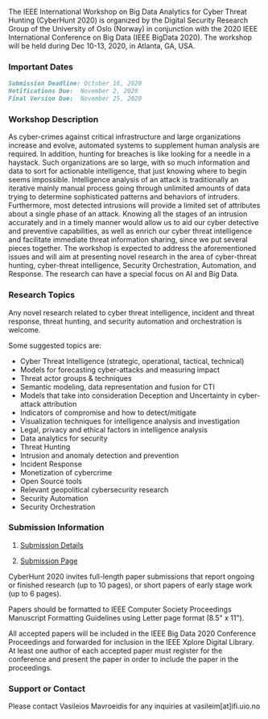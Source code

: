 The IEEE International Workshop on Big Data Analytics for Cyber Threat Hunting (CyberHunt 2020) is organized by the Digital Security Research Group of the University of Oslo (Norway) in conjunction with the 2020 IEEE International Conference on Big Data (IEEE BigData 2020). The workshop will be held during Dec 10-13, 2020, in Atlanta, GA, USA.

### Important Dates
```markdown
Submission Deadline: October 16, 2020
Notifications Due:  November 2, 2020
Final Version Due:  November 25, 2020
```

### Workshop Description

As cyber-crimes against critical infrastructure and large organizations increase and evolve, automated systems to supplement human analysis are required. In addition, hunting for breaches is like looking for a needle in a haystack. Such organizations are so large, with so much information and data to sort for actionable intelligence, that just knowing where to begin seems impossible. Intelligence analysis of an attack is traditionally an iterative mainly manual process going through unlimited amounts of data trying to determine sophisticated patterns and behaviors of intruders. Furthermore, most detected intrusions will provide a limited set of attributes about a single phase of an attack. Knowing all the stages of an intrusion accurately and in a timely manner would allow us to aid our cyber detective and preventive capabilities, as well as enrich our cyber threat intelligence and facilitate immediate threat information sharing, since we put several pieces together. The workshop is expected to address the aforementioned issues and will aim at presenting novel research in the area of cyber-threat hunting, cyber-threat intelligence, Security Orchestration, Automation, and Response. The research can have a special focus on AI and Big Data.

### Research Topics

Any novel research related to cyber threat intelligence, incident and threat response, threat hunting, and security automation and orchestration is welcome.

Some suggested topics are:

* Cyber Threat Intelligence (strategic, operational, tactical, technical)
* Models for forecasting cyber-attacks and measuring impact
*	Threat actor groups & techniques
*	Semantic modeling, data representation and fusion for CTI
*	Models that take into consideration Deception and Uncertainty in cyber-attack attribution
*	Indicators of compromise and how to detect/mitigate
*	Visualization techniques for intelligence analysis and investigation
*	Legal, privacy and ethical factors in intelligence analysis
*	Data analytics for security
*	Threat Hunting
*	Intrusion and anomaly detection and prevention
*	Incident Response
*	Monetization of cybercrime
*	Open Source tools
*	Relevant geopolitical cybersecurity research
*	Security Automation
*	Security Orchestration


### Submission Information

1. [Submission Details](https://www.ieee.org/conferences/publishing/templates.html)

2. [Submission Page](https://wi-lab.com/cyberchair/2020/bigdata20/scripts/submit.php?subarea=S01&undisplay_detail=1&wh=/cyberchair/2020/bigdata20/scripts/ws_submit.php)

CyberHunt 2020 invites full-length paper submissions that report ongoing or finished research (up to 10 pages), or short papers of early stage work (up to 6 pages).

Papers should be formatted to IEEE Computer Society Proceedings Manuscript Formatting Guidelines using Letter page format (8.5" x 11").

All accepted papers will be included in the IEEE Big Data 2020 Conference Proceedings and forwarded for inclusion in the IEEE Xplore Digital Library. At least one author of each accepted paper must register for the conference and present the paper in order to include the paper in the proceedings.


### Support or Contact
Please contact Vasileios Mavroeidis for any inquiries at vasileim[at]ifi.uio.no
